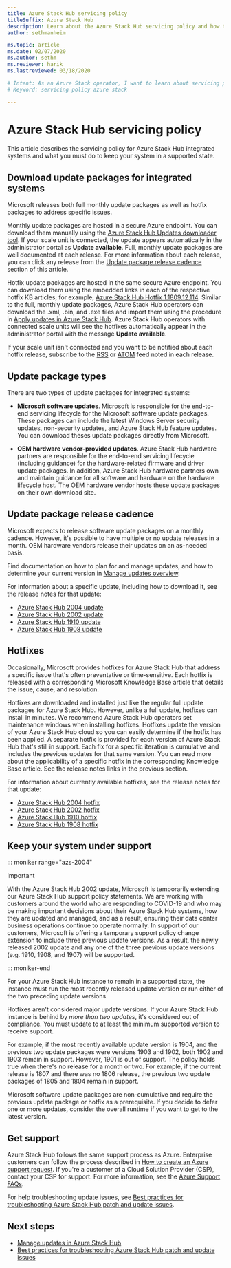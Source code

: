 ```yaml
---
title: Azure Stack Hub servicing policy
titleSuffix: Azure Stack Hub
description: Learn about the Azure Stack Hub servicing policy and how to keep an integrated system in a supported state.
author: sethmanheim

ms.topic: article
ms.date: 02/07/2020
ms.author: sethm
ms.reviewer: harik
ms.lastreviewed: 03/18/2020

# Intent: As an Azure Stack operator, I want to learn about servicing policy and how to keep an integrated system supported.
# Keyword: servicing policy azure stack

---
```



# Azure Stack Hub servicing policy

This article describes the servicing policy for Azure Stack Hub integrated systems and what you must do to keep your system in a supported state.

## Download update packages for integrated systems

Microsoft releases both full monthly update packages as well as hotfix packages to address specific issues.

Monthly update packages are hosted in a secure Azure endpoint. You can download them manually using the [Azure Stack Hub Updates downloader tool](https://aka.ms/azurestackupdatedownload). If your scale unit is connected, the update appears automatically in the administrator portal as **Update available**. Full, monthly update packages are well documented at each release. For more information about each release, you can click any release from the [Update package release cadence](#update-package-release-cadence) section of this article.

Hotfix update packages are hosted in the same secure Azure endpoint. You can download them using the embedded links in each of the respective hotfix KB articles; for example, [Azure Stack Hub Hotfix 1.1809.12.114](https://support.microsoft.com/help/4481548/azure-stack-hotfix-1-1809-12-114). Similar to the full, monthly update packages, Azure Stack Hub operators can download the .xml, .bin, and .exe files and import them using the procedure in [Apply updates in Azure Stack Hub](azure-stack-apply-updates.md). Azure Stack Hub operators with connected scale units will see the hotfixes automatically appear in the administrator portal with the message **Update available**.

If your scale unit isn't connected and you want to be notified about each hotfix release, subscribe to the [RSS](https://support.microsoft.com/app/content/api/content/feeds/sap/en-us/32d322a8-acae-202d-e9a9-7371dccf381b/rss) or [ATOM](https://support.microsoft.com/app/content/api/content/feeds/sap/en-us/32d322a8-acae-202d-e9a9-7371dccf381b/atom) feed noted in each release.

## Update package types

There are two types of update packages for integrated systems:

- **Microsoft software updates**. Microsoft is responsible for the end-to-end servicing lifecycle for the Microsoft software update packages. These packages can include the latest Windows Server security updates, non-security updates, and Azure Stack Hub feature updates. You can download theses update packages directly from Microsoft.

- **OEM hardware vendor-provided updates**. Azure Stack Hub hardware partners are responsible for the end-to-end servicing lifecycle (including guidance) for the hardware-related firmware and driver update packages. In addition, Azure Stack Hub hardware partners own and maintain guidance for all software and hardware on the hardware lifecycle host. The OEM hardware vendor hosts these update packages on their own download site.

## Update package release cadence

Microsoft expects to release software update packages on a monthly cadence. However, it's possible to have multiple or no update releases in a month. OEM hardware vendors release their updates on an as-needed basis.

Find documentation on how to plan for and manage updates, and how to determine your current version in [Manage updates overview](azure-stack-updates.md).

For information about a specific update, including how to download it, see the release notes for that update:

- [Azure Stack Hub 2004 update](/azure-stack/operator/release-notes?view=azs-2004)
- [Azure Stack Hub 2002 update](/azure-stack/operator/release-notes?view=azs-2002)
- [Azure Stack Hub 1910 update](/azure-stack/operator/release-notes?view=azs-1910)
- [Azure Stack Hub 1908 update](/azure-stack/operator/release-notes?view=azs-1908)

## Hotfixes

Occasionally, Microsoft provides hotfixes for Azure Stack Hub that address a specific issue that's often preventative or time-sensitive. Each hotfix is released with a corresponding Microsoft Knowledge Base article that details the issue, cause, and resolution.

Hotfixes are downloaded and installed just like the regular full update packages for Azure Stack Hub. However, unlike a full update, hotfixes can install in minutes. We recommend Azure Stack Hub operators set maintenance windows when installing hotfixes. Hotfixes update the version of your Azure Stack Hub cloud so you can easily determine if the hotfix has been applied. A separate hotfix is provided for each version of Azure Stack Hub that's still in support. Each fix for a specific iteration is cumulative and includes the previous updates for that same version. You can read more about the applicability of a specific hotfix in the corresponding Knowledge Base article. See the release notes links in the previous section.

For information about currently available hotfixes, see the release notes for that update:

- [Azure Stack Hub 2004 hotfix](/azure-stack/operator/release-notes?view=azs-2004#hotfixes)
- [Azure Stack Hub 2002 hotfix](/azure-stack/operator/release-notes?view=azs-2002#hotfixes-1)
- [Azure Stack Hub 1910 hotfix](/azure-stack/operator/release-notes?view=azs-1910#hotfixes-2)
- [Azure Stack Hub 1908 hotfix](/azure-stack/operator/release-notes?view=azs-1908#hotfixes-3)

## Keep your system under support

::: moniker range="azs-2004"

> [!IMPORTANT]  
> With the Azure Stack Hub 2002 update, Microsoft is temporarily extending our Azure Stack Hub support policy statements. We are working with customers around the world who are responding to COVID-19 and who may be making important decisions about their Azure Stack Hub systems, how they are updated and managed, and as a result, ensuring their data center business operations continue to operate normally. In support of our customers, Microsoft is offering a temporary support policy change extension to include three previous update versions. As a result, the newly released 2002 update and any one of the three previous update versions (e.g. 1910, 1908, and 1907) will be supported.

::: moniker-end

For your Azure Stack Hub instance to remain in a supported state, the instance must run the most recently released update version or run either of the two preceding update versions.

Hotfixes aren't considered major update versions. If your Azure Stack Hub instance is behind by *more than two updates*, it's considered out of compliance. You must update to at least the minimum supported version to receive support.

For example, if the most recently available update version is 1904, and the previous two update packages were versions 1903 and 1902, both 1902 and 1903 remain in support. However, 1901 is out of support. The policy holds true when there's no release for a month or two. For example, if the current release is 1807 and there was no 1806 release, the previous two update packages of 1805 and 1804 remain in support.

Microsoft software update packages are non-cumulative and require the previous update package or hotfix as a prerequisite. If you decide to defer one or more updates, consider the overall runtime if you want to get to the latest version.

## Get support

Azure Stack Hub follows the same support process as Azure. Enterprise customers can follow the process described in [How to create an Azure support request](https://docs.microsoft.com/azure/azure-supportability/how-to-create-azure-support-request). If you're a customer of a Cloud Solution Provider (CSP), contact your CSP for support. For more information, see the [Azure Support FAQs](https://azure.microsoft.com/support/faq/).

For help troubleshooting update issues, see [Best practices for troubleshooting Azure Stack Hub patch and update issues](azure-stack-updates-troubleshoot.md).

## Next steps

- [Manage updates in Azure Stack Hub](azure-stack-updates.md)
- [Best practices for troubleshooting Azure Stack Hub patch and update issues](azure-stack-updates-troubleshoot.md)
